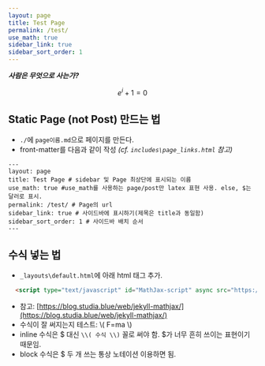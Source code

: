 ```yaml
---
layout: page
title: Test Page
permalink: /test/
use_math: true
sidebar_link: true
sidebar_sort_order: 1
---
```


***사람은 무엇으로 사는가?***  

$$ e^{i} + 1 = 0 $$

## Static Page (not Post) 만드는 법
- `./`에 `page이름.md`으로 페이지를 만든다.
- front-matter를 다음과 같이 작성 *(cf. `includes\page_links.html` 참고)*
 
```
---
layout: page
title: Test Page # sidebar 및 Page 최상단에 표시되는 이름
use_math: true #use_math를 사용하는 page/post만 latex 표현 사용. else, $는 달러로 표시.
permalink: /test/ # Page의 url
sidebar_link: true # 사이드바에 표시하기(제목은 title과 동일함)
sidebar_sort_order: 1 # 사이드바 배치 순서
---
```

## 수식 넣는 법
- `_layouts\default.html`에 아래 html 태그 추가.
```html       
  <script type="text/javascript" id="MathJax-script" async src="https://cdn.jsdelivr.net/npm/mathjax@3/es5/tex-chtml.js"></script>
```
- 참고: [https://blog.studia.blue/web/jekyll-mathjax/](https://blog.studia.blue/web/jekyll-mathjax/)
- 수식이 잘 써지는지 테스트: \\( F=ma \\)
- inline 수식은 $ 대신 `\\( 수식 \\)` 꼴로 써야 함. $가 너무 흔히 쓰이는 표현이기 때문임.
- block 수식은 $ 두 개 쓰는 통상 노테이션 이용하면 됨.


